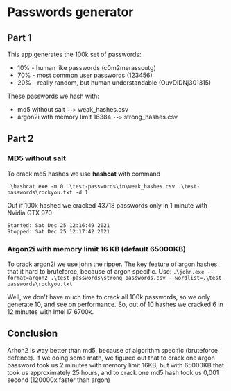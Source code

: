 # Passwords generator


## Part 1
This app generates the 100k set of passwords:
* 10% - human like passwords (c0m2merasscutg)
* 70% - most common user passwords (123456)
* 20% - really random, but human understandable (OuvDlDNj301315)

These passwords we hash with:
* md5 without salt `-->` weak_hashes.csv
* argon2i with memory limit 16384 `-->` strong_hashes.csv

## Part 2
### MD5 without salt
To crack md5 hashes we use **hashcat** with command

`.\hashcat.exe -m 0 .\test-passwords\in\weak_hashes.csv .\test-passwords\rockyou.txt -d 1`

Out if 100k hashed we cracked 43718 passwords only in 1 minute with Nvidia GTX 970

```
Started: Sat Dec 25 12:16:49 2021
Stopped: Sat Dec 25 12:17:42 2021
```

### Argon2i with memory limit 16 KB (default 65000KB)
To crack argon2i we use john the ripper. The key feature of argon hashes that it hard to bruteforce, because of argon specific.
Use:
`.\john.exe --format=argon2 .\test-passwords\strong_passwords.csv --wordlist=.\test-passwords\rockyou.txt`

Well, we don't have much time to crack all 100k passwords, so we only generate 10, and see on performance.
So, out of 10 hashes we cracked 6 in 12 minutes with Intel I7 6700k.

## Conclusion
Arhon2 is way better than md5, because of algorithm specific (bruteforce defence). If we doing some math, we figured out that
to crack one argon password took us 2 minutes with memory limit 16KB, but with 65000KB that took us approximately 25 hours, and to crack one md5 hash took us 0,001 second (120000x faster than argon)